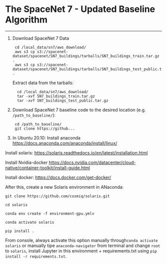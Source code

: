 
#  The SpaceNet 7 - Updated Baseline Algorithm 
-----------

1. Download SpaceNet 7 Data
    
        cd /local_data/sn7/aws_download/
        aws s3 cp s3://spacenet-dataset/spacenet/SN7_buildings/tarballs/SN7_buildings_train.tar.gz .
        aws s3 cp s3://spacenet-dataset/spacenet/SN7_buildings/tarballs/SN7_buildings_test_public.tar.gz .

    Extract data from the tarballs:
    
         cd /local_data/sn7/aws_download/
         tar -xvf SN7_buildings_train.tar.gz
         tar -xvf SN7_buildings_test_public.tar.gz


2. Download SpaceNet 7 baseline code to the desired location (e.g. `/path_to_baseline/`):
    
        cd /path_to_baseline/
        git clone https://github...
 
3. In Ubuntu 20.10: 
Install anaconda https://docs.anaconda.com/anaconda/install/linux/ 


Install solaris: https://solaris.readthedocs.io/en/latest/installation.html 


Install Nvidia-docker https://docs.nvidia.com/datacenter/cloud-native/container-toolkit/install-guide.html  


Install docker: https://docs.docker.com/get-docker/  

After this, create a new Solaris environment in ANaconda:

```git clone https://github.com/cosmiq/solaris.git```

```cd solaris```

```conda env create -f environment-gpu.ymlv```

```conda activate solaris```

```pip install . ```

From console, always activate this option manually through``` conda activate solaris ``` or manually tipe ```anaconda-navigator``` from terminal and change ```root``` to ```solaris```, install Jupyter in this environment +  requirements.txt using ```pip install -r requirements.txt```. 
